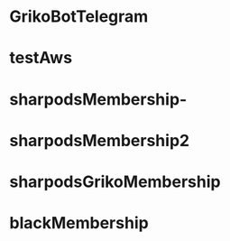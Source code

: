 # GrikoBotTelegram
# testAws
# sharpodsMembership-
# sharpodsMembership2
# sharpodsGrikoMembership
# blackMembership
